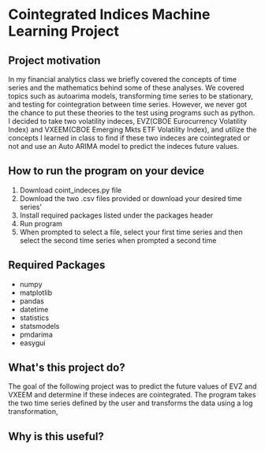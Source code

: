 # Cointegrated Indices Machine Learning Project

## Project motivation 
In my financial analytics class we briefly covered the concepts of time series and the mathematics behind some of these analyses. We covered topics such as autoarima models, transforming time series to be stationary, and testing for cointegration between time series. However, we never got the chance to put these theories to the test using programs such as python. I decided to take two volatility indeces, EVZ(CBOE Eurocurrency Volatility Index) and VXEEM(CBOE Emerging Mkts ETF Volatility Index), and utilize the concepts I learned in class to find if these two indeces are cointegrated or not and use an Auto ARIMA model to predict the indeces future values. 

## How to run the program on your device
1. Download coint_indeces.py file 
2. Download the two .csv files provided or download your desired time series'
3. Install required packages listed under the packages header
4. Run program
5. When prompted to select a file, select your first time series and then select the second time series when prompted a second time

## Required Packages
- numpy
- matplotlib
- pandas
- datetime
- statistics
- statsmodels
- pmdarima
- easygui


## What's this project do?
The goal of the following project was to predict the future values of EVZ and VXEEM and determine if these indeces are cointegrated. The program takes the two time series defined by the user and transforms the data using a log transformation,  

## Why is this useful?
